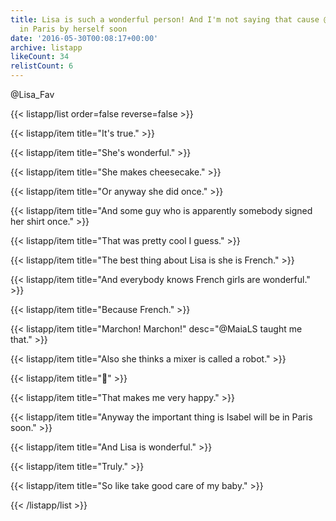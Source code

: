 ```yaml
---
title: Lisa is such a wonderful person! And I'm not saying that cause @imc will be
  in Paris by herself soon
date: '2016-05-30T00:08:17+00:00'
archive: listapp
likeCount: 34
relistCount: 6
---
```


@Lisa_Fav

<!--more-->

{{< listapp/list order=false reverse=false >}}

   {{< listapp/item title="It's true." >}}

   {{< listapp/item title="She's wonderful." >}}

   {{< listapp/item title="She makes cheesecake." >}}

   {{< listapp/item title="Or anyway she did once." >}}

   {{< listapp/item title="And some guy who is apparently somebody signed her shirt once." >}}

   {{< listapp/item title="That was pretty cool I guess." >}}

   {{< listapp/item title="The best thing about Lisa is she is French." >}}

   {{< listapp/item title="And everybody knows French girls are  wonderful." >}}

   {{< listapp/item title="Because French." >}}

   {{< listapp/item title="Marchon! Marchon!"
      desc="@MaiaLS taught me that." >}}

   {{< listapp/item title="Also she thinks a mixer is called a robot." >}}

   {{< listapp/item title="🤖" >}}

   {{< listapp/item title="That makes me very happy." >}}

   {{< listapp/item title="Anyway the important thing is Isabel will be in Paris soon." >}}

   {{< listapp/item title="And Lisa is wonderful." >}}

   {{< listapp/item title="Truly." >}}

   {{< listapp/item title="So like take good care of my baby." >}}

{{< /listapp/list >}}
